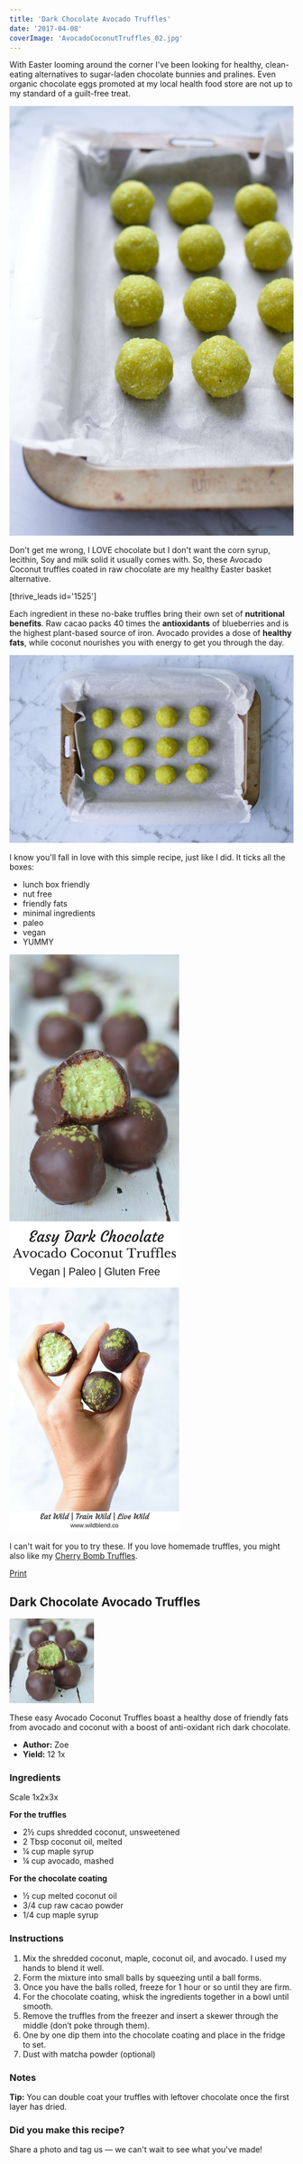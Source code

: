 ```yaml
---
title: 'Dark Chocolate Avocado Truffles'
date: '2017-04-08'
coverImage: 'AvocadoCoconutTruffles_02.jpg'
---
```


With Easter looming around the corner I've been looking for healthy, clean-eating alternatives to sugar-laden chocolate bunnies and pralines. Even organic chocolate eggs promoted at my local health food store are not up to my standard of a guilt-free treat.

![Avocado Coconut Truffles](images/AvocadoCoconutTruffles_08.jpg)

Don't get me wrong, I LOVE chocolate but I don't want the corn syrup, lecithin, Soy and milk solid it usually comes with. So, these Avocado Coconut truffles coated in raw chocolate are my healthy Easter basket alternative.

\[thrive_leads id='1525'\]

Each ingredient in these no-bake truffles bring their own set of **nutritional benefits**. Raw cacao packs 40 times the **antioxidants** of blueberries and is the highest plant-based source of iron. Avocado provides a dose of **healthy fats**, while coconut nourishes you with energy to get you through the day.

![Dark Chocolate Avocado Coconut Truffles](images/AvocadoCoconutTruffles_11.jpg)

I know you'll fall in love with this simple recipe, just like I did. It ticks all the boxes:

- lunch box friendly
- nut free
- friendly fats
- minimal ingredients
- paleo
- vegan
- YUMMY

![PIN Avocado Coconut Truffles](images/PIN-Avocado-Coconut-Truffles.jpg)

I can't wait for you to try these. If you love homemade truffles, you might also like my [Cherry Bomb Truffles](https://www.wildblend.co/cherry-bomb-truffles/).

[Print](http://localhost:10003/dark-chocolate-avocado-truffles/print/980/)

## Dark Chocolate Avocado Truffles

![Dark Chocolate Avocado Truffles](images/avocado-truffles-schema.jpg)

These easy Avocado Coconut Truffles boast a healthy dose of friendly fats from avocado and coconut with a boost of anti-oxidant rich dark chocolate.

- **Author:** Zoe
- **Yield:** 12 1x

### Ingredients

Scale 1x2x3x

**For the truffles**

- 2½ cups shredded coconut, unsweetened
- 2 Tbsp coconut oil, melted
- ¼ cup maple syrup
- ¼ cup avocado, mashed

**For the chocolate coating**

- ½ cup melted coconut oil
- 3/4 cup raw cacao powder
- 1/4 cup maple syrup

### Instructions

1. Mix the shredded coconut, maple, coconut oil, and avocado. I used my hands to blend it well.
2. Form the mixture into small balls by squeezing until a ball forms.
3. Once you have the balls rolled, freeze for 1 hour or so until they are firm.
4. For the chocolate coating, whisk the ingredients together in a bowl until smooth.
5. Remove the truffles from the freezer and insert a skewer through the middle (don’t poke through them).
6. One by one dip them into the chocolate coating and place in the fridge to set.
7. Dust with matcha powder (optional)

### Notes

**Tip:** You can double coat your truffles with leftover chocolate once the first layer has dried.

### Did you make this recipe?

Share a photo and tag us — we can't wait to see what you've made!

<script type="text/javascript">(function(){ var buttonClass = 'tasty-recipes-scale-button', buttonActiveClass = 'tasty-recipes-scale-button-active', buttons = document.querySelectorAll('.tasty-recipes-scale-button'); if ( ! buttons ) { return; } /* frac.js (C) 2012-present SheetJS -- http://sheetjs.com */ /* bothEquals() avoids use of &&, which gets prettified by WordPress. */ var bothEquals = function( d1, d2, D ) { var ret = 0; if (d1<=D) { ret++; } if (d2<=D) { ret++; } return ret === 2; }; var frac=function frac(x,D,mixed){var n1=Math.floor(x),d1=1;var n2=n1+1,d2=1;if(x!==n1)while(bothEquals(d1,d2,D)){var m=(n1+n2)/(d1+d2);if(x===m){if(d1+d2<=D){d1+=d2;n1+=n2;d2=D+1}else if(d1>d2)d2=D+1;else d1=D+1;break}else if(x<m){n2=n1+n2;d2=d1+d2}else{n1=n1+n2;d1=d1+d2}}if(d1>D){d1=d2;n1=n2}if(!mixed)return[0,n1,d1];var q=Math.floor(n1/d1);return[q,n1-q*d1,d1]};frac.cont=function cont(x,D,mixed){var sgn=x<0?-1:1;var B=x*sgn;var P_2=0,P_1=1,P=0;var Q_2=1,Q_1=0,Q=0;var A=Math.floor(B);while(Q_1<D){A=Math.floor(B);P=A*P_1+P_2;Q=A*Q_1+Q_2;if(B-A<5e-8)break;B=1/(B-A);P_2=P_1;P_1=P;Q_2=Q_1;Q_1=Q}if(Q>D){if(Q_1>D){Q=Q_2;P=P_2}else{Q=Q_1;P=P_1}}if(!mixed)return[0,sgn*P,Q];var q=Math.floor(sgn*P/Q);return[q,sgn*P-q*Q,Q]}; buttons.forEach(function(button){ button.addEventListener('click', function(event){ event.preventDefault(); var recipe = event.target.closest('.tasty-recipes'); if ( ! recipe ) { return; } var otherButtons = recipe.querySelectorAll('.' + buttonClass); otherButtons.forEach(function(bt){ bt.classList.remove(buttonActiveClass); }); button.classList.add(buttonActiveClass); <div></div> /* Scales all scalable amounts. */ var scalables = recipe.querySelectorAll('span[data-amount]'); var buttonAmount = parseFloat( button.dataset.amount ); scalables.forEach(function(scalable){ var amount = parseFloat( scalable.dataset.amount ) * buttonAmount; if ( parseFloat( amount ) !== parseInt( amount ) ) { var amountArray = frac.cont( amount, 9, true ); var newAmount = ''; if ( amountArray[1] !== 0 ) { newAmount = amountArray[1] + '/' + amountArray[2]; } if ( newAmount ) { newAmount = ' ' + newAmount; } if ( amountArray[0] ) { newAmount = amountArray[0] + newAmount; } amount = newAmount; } if ( typeof scalable.dataset.unit !== 'undefined' ) { amount += ' ' + scalable.dataset.unit; } scalable.innerText = amount; }); /* Appends " (x2)" indicator. */ var nonNumerics = recipe.querySelectorAll('[data-has-non-numeric-amount]'); nonNumerics.forEach(function(nonNumeric){ var indicator = nonNumeric.querySelector('span[data-non-numeric-label]'); if ( indicator ) { nonNumeric.removeChild(indicator); } if ( 1 !== buttonAmount ) { var indicator = document.createElement('span'); indicator.setAttribute('data-non-numeric-label', true); var text = document.createTextNode(' (x' + buttonAmount + ')'); indicator.appendChild(text); nonNumeric.appendChild(indicator); } }); }); }); }()); <div></div></script>
